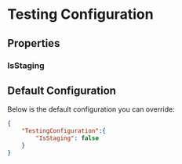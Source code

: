 # Testing Configuration

## Properties

### IsStaging

## Default Configuration

Below is the default configuration you can override:

```json
{
    "TestingConfiguration":{
        "IsStaging": false
    }
}
```
